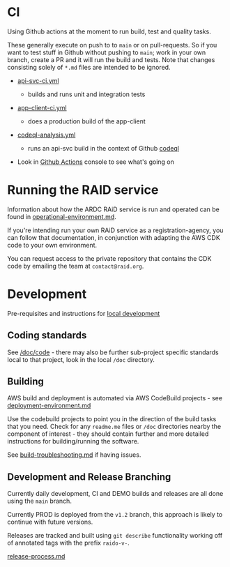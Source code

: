 # CI

Using Github actions at the moment to run build, test and quality tasks.

These generally execute on push to to `main` or on pull-requests.
So if you want to test stuff in Github without pushing to `main`;
work in your own branch, create a PR and it will run the build and tests.
Note that changes consisting solely of `*.md` files are intended to be ignored.

* [api-svc-ci.yml](.github/workflows/api-svc-ci.yml)
  * builds and runs unit and integration tests
* [app-client-ci.yml](.github/workflows/app-client-ci.yml)
  * does a production build of the app-client
* [codeql-analysis.yml](.github/workflows/codeql-analysis.yml)
  * runs an api-svc build in the context of Github
    [codeql](https://github.com/github/codeql-action)

* Look in [Github Actions](https://github.com/au-research/raido/actions)
  console to see what's going on


# Running the RAID service

Information about how the ARDC RAiD service is run and operated can be found in
[operational-environment.md](../architecture/environment/operational-environment.md).

If you're intending run your own RAiD service as a registration-agency, you 
can follow that documentation, in conjunction with adapting the AWS CDK code to
your own environment.

You can request access to the private repository that contains the CDK code by 
emailing the team at `contact@raid.org`.


# Development

Pre-requisites and instructions for
[local development](./local-development.md)


## Coding standards

See [/doc/code](../code/readme.md) - there may also be further sub-project
specific standards local to that project, look in the local `/doc` directory.


## Building

AWS build and deployment is automated via AWS CodeBuild projects - see
[deployment-environment.md](../architecture/environment/deployment-environment.md)

Use the codebuild projects to point you in the direction of the build tasks 
that you need.  Check for any `readme.me` files or `/doc` directories nearby 
the component of interest - they should contain further and more detailed 
instructions for building/running the software.

See [build-troubleshooting.md](./build-troubleshooting.md) if
having issues.


## Development and Release Branching

Currently daily development, CI and DEMO builds and releases are all
done using the `main` branch.

Currently PROD is deployed from the `v1.2` branch, this approach is likely to
continue with future versions.

Releases are tracked and built using `git describe` functionality working off
of annotated tags with the prefix `raido-v-`.

[release-process.md](./release-process.md)

